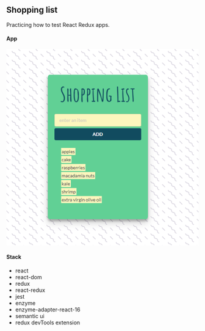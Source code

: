 ## Shopping list

Practicing how to test React Redux apps.

#### App

![app](public/shopping-list/img/app.png)

#### Stack

-   react
-   react-dom
-   redux
-   react-redux
-   jest
-   enzyme
-   enzyme-adapter-react-16
-   semantic ui
-   redux devTools extension

